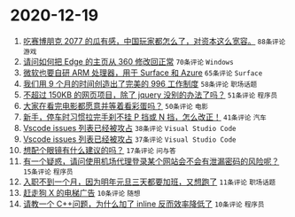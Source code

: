 # 2020-12-19

1. [吃赛博朋克 2077 的瓜有感，中国玩家都怎么了，对资本这么宽容。](https://www.v2ex.com/t/736999) ``88条评论`` ``游戏``
1. [请问如何把 Edge 的主页从 360 修改回正常](https://www.v2ex.com/t/736961) ``70条评论`` ``Windows``
1. [微软也要自研 ARM 处理器，用于 Surface 和 Azure](https://www.v2ex.com/t/736954) ``65条评论`` ``Surface``
1. [我们用 9 个月的时间创造出了完美的 996 工作制度](https://www.v2ex.com/t/737054) ``58条评论`` ``职场话题``
1. [不超过 150KB 的网页项目，除了 jquery 没别的办法了吗？](https://www.v2ex.com/t/737048) ``51条评论`` ``程序员``
1. [大家在看完电影都愿意并等着看彩蛋吗？](https://www.v2ex.com/t/736956) ``50条评论`` ``电影``
1. [新手，停车时习惯拉完手刹不挂 P 挡或 N 挡，怎么改正！](https://www.v2ex.com/t/736988) ``41条评论`` ``汽车``
1. [Vscode issues 列表已经被攻占](https://www.v2ex.com/t/737099) ``38条评论`` ``Visual Studio Code``
1. [Vscode issues 列表已经被攻占](https://www.v2ex.com/t/737099) ``37条评论`` ``Visual Studio Code``
1. [想配个眼镜有什么建议的吗？](https://www.v2ex.com/t/737066) ``17条评论`` ``问与答``
1. [有一个疑惑，请问使用机场代理登录某个网站会不会有泄漏密码的风险呢？](https://www.v2ex.com/t/737094) ``15条评论`` ``程序员``
1. [入职不到一个月，因为明年元旦三天都要加班，又想跑了](https://www.v2ex.com/t/737062) ``11条评论`` ``职场话题``
1. [赶走狗 X 的电梯广告](https://www.v2ex.com/t/737088) ``10条评论`` ``随想``
1. [请教一个 C++问题，为什么加了 inline 反而效率降低了](https://www.v2ex.com/t/737087) ``10条评论`` ``程序员``
